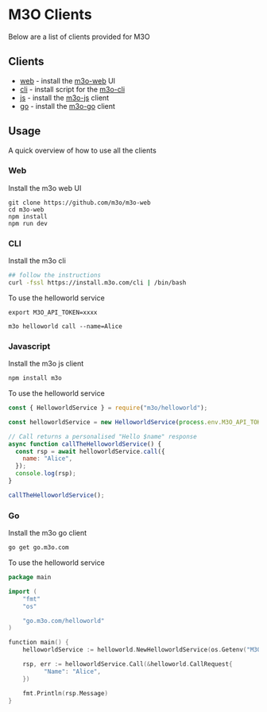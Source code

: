 # M3O Clients

Below are a list of clients provided for M3O

## Clients

- [web](#web) - install the [m3o-web](https://github.com/m3o/m3o-web) UI
- [cli](#cli) - install script for the [m3o-cli](https://github.com/m3o/m3o-cli)
- [js](#js) - install the [m3o-js](https://github.com/m3o/m3o-js) client
- [go](#go) - install the [m3o-go](https://github.com/m3o/m3o-go) client

## Usage

A quick overview of how to use all the clients

### Web

Install the m3o web UI

```
git clone https://github.com/m3o/m3o-web
cd m3o-web
npm install
npm run dev
```

### CLI

Install the m3o cli

```sh
## follow the instructions
curl -fssl https://install.m3o.com/cli | /bin/bash
```

To use the helloworld service

```
export M3O_API_TOKEN=xxxx

m3o helloworld call --name=Alice
```

### Javascript

Install the m3o js client

```bash
npm install m3o
```

To use the helloworld service

```js
const { HelloworldService } = require("m3o/helloworld");

const helloworldService = new HelloworldService(process.env.M3O_API_TOKEN);

// Call returns a personalised "Hello $name" response
async function callTheHelloworldService() {
  const rsp = await helloworldService.call({
    name: "Alice",
  });
  console.log(rsp);
}

callTheHelloworldService();
```

### Go

Install the m3o go client

```bash
go get go.m3o.com
```

To use the helloworld service

```go
package main

import (
    "fmt"
    "os"

    "go.m3o.com/helloworld"
)

function main() {
    helloworldService := helloworld.NewHelloworldService(os.Getenv("M3O_API_TOKEN"))

    rsp, err := helloworldService.Call(&helloworld.CallRequest{
	      "Name": "Alice",
    })

    fmt.Println(rsp.Message)
}
```
